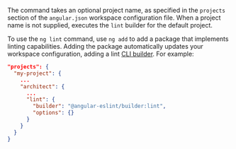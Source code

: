 The command takes an optional project name, as specified in the `projects` section of the `angular.json` workspace configuration file.
When a project name is not supplied, executes the `lint` builder for the default project.

To use the `ng lint` command, use `ng add` to add a package that implements linting capabilities. Adding the package automatically updates your workspace configuration, adding a lint [CLI builder](guide/cli-builder).
For example:

```json
"projects": {
  "my-project": {
    ...
    "architect": {
      ...
      "lint": {
        "builder": "@angular-eslint/builder:lint",
        "options": {}
      }
    }
  }
}
 ```